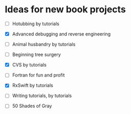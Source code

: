 # Ideas for new book projects

- [ ] Hotubbing by tutorials
- [x] Advanced debugging and reverse engineering
- [ ] Animal husbandry by tutorials
- [ ] Beginning tree surgery
- [X] CVS by tutorials
- [ ] Fortran for fun and profit
- [X] RxSwift by tutorials
- [ ] Writing tutorials, by tutorials
- [ ] 50 Shades of Gray

